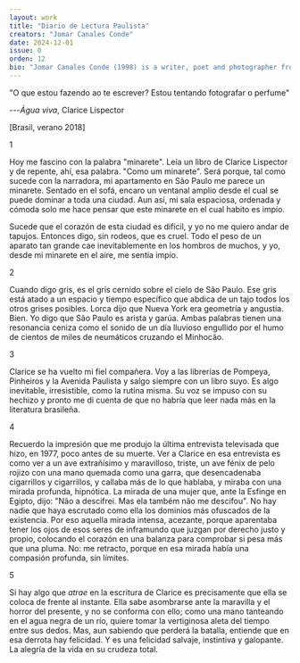 ```yaml
---
layout: work
title: "Diario de Lectura Paulista"
creators: "Jomar Canales Conde"
date: 2024-12-01
issue: 0
orden: 12
bio: "Jomar Canales Conde (1998) is a writer, poet and photographer from Carolina, Puerto Rico. He holds an Erasmus Mundus Joint Master's Degree in European Literatury Cultures from the Universities of Lisbon and Bologna, and a Bachelor's Degree in Hispanic Studies from the University of Puerto Rico."
---
```


"O que estou fazendo ao te escrever? Estou tentando fotografar o
perfume"

---*Água viva*, Clarice Lispector

\[Brasil, verano 2018\]

1

Hoy me fascino con la palabra "minarete". Leía un libro de Clarice
Lispector y de repente, ahí, esa palabra. "Como um minarete". Será
porque, tal como sucede con la narradora, mi apartamento en São Paulo me
parece un minarete. Sentado en el sofá, encaro un ventanal amplio desde
el cual se puede dominar a toda una ciudad. Aun así, mi sala espaciosa,
ordenada y cómoda solo me hace pensar que este minarete en el cual
habito es impío.

Sucede que el corazón de esta ciudad es difícil, y yo no me quiero andar
de tapujos. Entonces digo, sin rodeos, que es cruel. Todo el peso de un
aparato tan grande cae inevitablemente en los hombros de muchos, y yo,
desde mi minarete en el aire, me sentía impío.

2

Cuando digo gris, es el gris cernido sobre el cielo de São Paulo. Ese
gris está atado a un espacio y tiempo específico que abdica de un tajo
todos los otros grises posibles. Lorca dijo que Nueva York era geometría
y angustia. Bien. Yo digo que São Paulo es arista y garúa. Ambas
palabras tienen una resonancia ceniza como el sonido de un día lluvioso
engullido por el humo de cientos de miles de neumáticos cruzando el
Minhocão.

3

Clarice se ha vuelto mi fiel compañera. Voy a las librerías de Pompeya,
Pinheiros y la Avenida Paulista y salgo siempre con un libro suyo. Es
algo inevitable, irresistible, como la rutina misma. Su voz se impuso
con su hechizo y pronto me di cuenta de que no habría que leer nada más
en la literatura brasileña.

4

Recuerdo la impresión que me produjo la última entrevista televisada que
hizo, en 1977, poco antes de su muerte. Ver a Clarice en esa entrevista
es como ver a un ave extrañísimo y maravilloso, triste, un ave fénix de
pelo rojizo con una mano quemada como una garra, que desencadenaba
cigarrillos y cigarrillos, y callaba más de lo que hablaba, y miraba con
una mirada profunda, hipnótica. La mirada de una mujer que, ante la
Esfinge en Egipto, dijo: "Não a descifrei. Mas ela também não me
descifou". No hay nadie que haya escrutado como ella los dominios más
ofuscados de la existencia. Por eso aquella mirada intensa, acezante,
porque aparentaba tener los ojos de esos seres de inframundo que juzgan
por derecho justo y propio, colocando el corazón en una balanza para
comprobar si pesa más que una pluma. No: me retracto, porque en esa
mirada había una compasión profunda, sin límites.

5

Si hay algo que *atrae* en la escritura de Clarice es precisamente que
ella se coloca de frente al instante. Ella sabe asombrarse ante la
maravilla y el horror del presente, y no se conforma con ello; como una
mano tanteando en el agua negra de un río, quiere tomar la vertiginosa
aleta del tiempo entre sus dedos. Mas, aun sabiendo que perderá la
batalla, entiende que en esa derrota hay felicidad. Y es una felicidad
salvaje, instintiva y galopante. La alegría de la vida en su crudeza
total.
